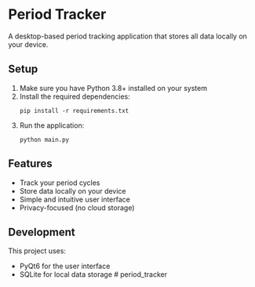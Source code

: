 # Period Tracker

A desktop-based period tracking application that stores all data locally on your device.

## Setup

1. Make sure you have Python 3.8+ installed on your system
2. Install the required dependencies:
   ```
   pip install -r requirements.txt
   ```
3. Run the application:
   ```
   python main.py
   ```

## Features

- Track your period cycles
- Store data locally on your device
- Simple and intuitive user interface
- Privacy-focused (no cloud storage)

## Development

This project uses:
- PyQt6 for the user interface
- SQLite for local data storage # period_tracker
